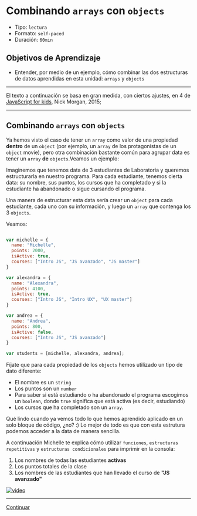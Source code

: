# Combinando `arrays` con `objects`
- Tipo: `lectura`
- Formato: `self-paced`
- Duración: `60min`

## Objetivos de Aprendizaje

- Entender, por medio de un ejemplo, cómo combinar las dos estructuras de datos aprendidas en esta unidad: `arrays` y `objects`

***

El texto a continuación se basa en gran medida, con ciertos ajustes, en 4 de [JavaScript for kids](http://pepa.holla.cz/wp-content/uploads/2015/11/JavaScript-for-Kids.pdf), Nick Morgan, 2015;

***

## Combinando `arrays` con `objects`
Ya hemos visto el caso de tener un `array` como valor de una propiedad **dentro** de un `object` (por ejemplo, un `array` de los protagonistas de un `object` movie), pero otra combinación bastante común para agrupar data es tener un `array` **de** `objects`.Veamos un ejemplo:

Imaginemos que tenemos data de 3 estudiantes de Laboratoria y queremos estructurarla en nuestro programa. Para cada estudiante, tenemos cierta data: su nombre, sus puntos, los cursos que ha completado y si la estudiante ha abandonado o sigue cursando el programa.

Una manera de estructurar esta data sería crear un `object` para cada estudiante, cada uno con su información, y luego un `array` que contenga los 3 `objects`.

Veamos:

```js

var michelle = {
  name: "Michelle",
  points: 2000,
  isActive: true,
  courses: ["Intro JS", "JS avanzado", "JS master"]
}

var alexandra = {
  name: "Alexandra",
  points: 4100,
  isActive: true,
  courses: ["Intro JS", "Intro UX", "UX master"]
}

var andrea = {
  name: "Andrea",
  points: 800,
  isActive: false,
  courses: ["Intro JS", "JS avanzado"]
}

var students = [michelle, alexandra, andrea];

```

Fíjate que para cada propiedad de los `objects` hemos utilizado un tipo de dato diferente:
* El nombre es un `string`
* Los puntos son un `number`
* Para saber si está estudiando o ha abandonado el programa escogimos un `boolean`, donde `true` significa que está activa (es decir, estudiando)
* Los cursos que ha completado son un `array`.

Qué lindo cuando ya vemos todo lo que hemos aprendido aplicado en un solo bloque de código, ¿no? :) Lo mejor de todo es que con esta estrutura podemos acceder a la data de manera sencilla.

A continuación Michelle te explica cómo utilizar `funciones`, `estructuras repetitivas` y `estructuras condicionales` para imprimir en la consola:

1. Los nombres de todas las estudiantes **activas**
2. Los puntos totales de la clase
3. Los nombres de las estudiantes que han llevado el curso de **"JS avanzado"**

[![video](https://img.youtube.com/vi/M4vXJ62IIlI/0.jpg)](https://www.youtube.com/watch?v=M4vXJ62IIlI)

***

[Continuar](08-practical-cases.md)
